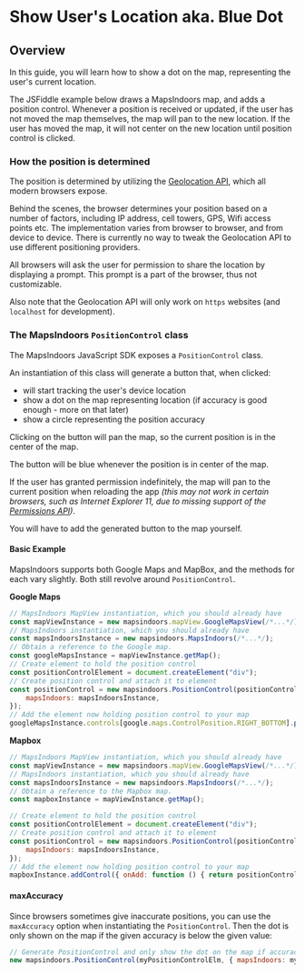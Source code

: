 # Show User's Location aka. Blue Dot

## Overview[​](https://docs.mapsindoors.com/blue-dot#overview) <a href="#overview" id="overview"></a>

In this guide, you will learn how to show a dot on the map, representing the user's current location.

The JSFiddle example below draws a MapsIndoors map, and adds a position control. Whenever a position is received or updated, if the user has not moved the map themselves, the map will pan to the new location. If the user has moved the map, it will not center on the new location until position control is clicked.

### How the position is determined[​](https://docs.mapsindoors.com/blue-dot#how-the-position-is-determined) <a href="#how-the-position-is-determined" id="how-the-position-is-determined"></a>

The position is determined by utilizing the [Geolocation API](https://developer.mozilla.org/en-US/docs/Web/API/Geolocation\_API), which all modern browsers expose.

Behind the scenes, the browser determines your position based on a number of factors, including IP address, cell towers, GPS, Wifi access points etc. The implementation varies from browser to browser, and from device to device. There is currently no way to tweak the Geolocation API to use different positioning providers.

All browsers will ask the user for permission to share the location by displaying a prompt. This prompt is a part of the browser, thus not customizable.

Also note that the Geolocation API will only work on `https` websites (and `localhost` for development).

### The MapsIndoors `PositionControl` class[​](https://docs.mapsindoors.com/blue-dot#the-mapsindoors-positioncontrol-class) <a href="#the-mapsindoors-positioncontrol-class" id="the-mapsindoors-positioncontrol-class"></a>

The MapsIndoors JavaScript SDK exposes a `PositionControl` class.

An instantiation of this class will generate a button that, when clicked:

* will start tracking the user's device location
* show a dot on the map representing location (if accuracy is good enough - more on that later)
* show a circle representing the position accuracy

Clicking on the button will pan the map, so the current position is in the center of the map.

The button will be blue whenever the position is in center of the map.

If the user has granted permission indefinitely, the map will pan to the current position when reloading the app _(this may not work in certain browsers, such as Internet Explorer 11, due to missing support of the_ [_Permissions API_](https://developer.mozilla.org/en-US/docs/Web/API/Permissions\_API)_)_.

You will have to add the generated button to the map yourself.

#### Basic Example[​](https://docs.mapsindoors.com/blue-dot#basic-example) <a href="#basic-example" id="basic-example"></a>

MapsIndoors supports both Google Maps and MapBox, and the methods for each vary slightly. Both still revolve around `PositionControl`.

**Google Maps**[**​**](https://docs.mapsindoors.com/blue-dot#google-maps)

```javascript
// MapsIndoors MapView instantiation, which you should already have
const mapViewInstance = new mapsindoors.mapView.GoogleMapsView(/*...*/);
// MapsIndoors instantiation, which you should already have
const mapsIndoorsInstance = new mapsindoors.MapsIndoors(/*...*/);
// Obtain a reference to the Google map.
const googleMapsInstance = mapViewInstance.getMap();
// Create element to hold the position control
const positionControlElement = document.createElement("div");
// Create position control and attach it to element
const positionControl = new mapsindoors.PositionControl(positionControlElement, {
    mapsIndoors: mapsIndoorsInstance,
});
// Add the element now holding position control to your map
googleMapsInstance.controls[google.maps.ControlPosition.RIGHT_BOTTOM].push(positionControlElement);
```

**Mapbox**[**​**](https://docs.mapsindoors.com/blue-dot#mapbox)

```javascript
// MapsIndoors MapView instantiation, which you should already have
const mapViewInstance = new mapsindoors.mapView.GoogleMapsView(/*...*/);
// MapsIndoors instantiation, which you should already have
const mapsIndoorsInstance = new mapsindoors.MapsIndoors(/*...*/);
// Obtain a reference to the Mapbox map.
const mapboxInstance = mapViewInstance.getMap();

// Create element to hold the position control
const positionControlElement = document.createElement("div");
// Create position control and attach it to element
const positionControl = new mapsindoors.PositionControl(positionControlElement, {
    mapsIndoors: mapsIndoorsInstance,
});
// Add the element now holding position control to your map
mapboxInstance.addControl({ onAdd: function () { return positionControlElement }, onRemove: function () { } });
```

#### maxAccuracy[​](https://docs.mapsindoors.com/blue-dot#maxaccuracy) <a href="#maxaccuracy" id="maxaccuracy"></a>

Since browsers sometimes give inaccurate positions, you can use the `maxAccuracy` option when instantiating the `PositionControl`. Then the dot is only shown on the map if the given accuracy is below the given value:

```javascript
// Generate PositionControl and only show the dot on the map if accuracy is better than 80 meters
new mapsindoors.PositionControl(myPositionControlElm, { mapsIndoors: myMapsIndoors, maxAccuracy: 80 });
```
